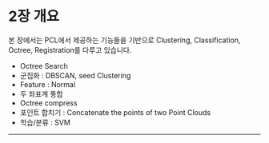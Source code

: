 # 2장 개요 


본 장에서는  PCL에서 제공하는 기능들을 기반으로 Clustering, Classification, Octree, Registration를 다루고 있습니다. 

- Octree Search
- 군집화 : DBSCAN, seed Clustering 
- Feature : Normal 
- 두 좌표계 통합 
- Octree compress
- 포인트 합치기 : Concatenate the points of two Point Clouds
- 학습/분류 : SVM 

---